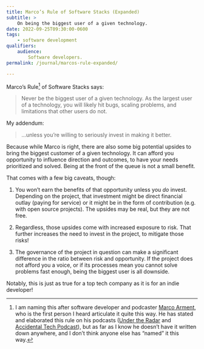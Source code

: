```yaml
---
title: Marco’s Rule of Software Stacks (Expanded)
subtitle: >
    On being the biggest user of a given technology.
date: 2022-09-25T09:30:00-0600
tags:
    - software development
qualifiers:
    audience:
        Software developers.
permalink: /journal/marcos-rule-expanded/

---
```


Marco’s Rule[^rule] of Software Stacks says:

> Never be the biggest user of a given technology. As the largest user of a technology, you will likely hit bugs, scaling problems, and limitations that other users do not.

My addendum:

> …unless you’re willing to seriously invest in making it better.

Because while Marco is right, there are also some big potential upsides to bring the biggest customer of a given technology. It can afford you opportunity to influence direction and outcomes, to have your needs prioritized and solved. Being at the front of the queue is not a small benefit.

That comes with a few big caveats, though:

1. You won’t earn the benefits of that opportunity unless you *do* invest. Depending on the project, that investment might be direct financial outlay (paying for service) or it might be in the form of contribution (e.g. with open source projects). The upsides may be real, but they are not free.

2. Regardless, those upsides come with increased exposure to risk. That further increases the need to invest in the project, to mitigate those risks!

3. The governance of the project in question can make a significant difference in the ratio between risk and opportunity. If the project does not afford you a voice, or if its processes mean you cannot solve problems fast enough, being the biggest user is all downside.

Notably, this is just as true for a top tech company as it is for an indie developer!


[^rule]: I am naming this after software developer and podcaster [Marco Arment][marco], who is the first person I heard articulate it quite this way. He has stated and elaborated this rule on his podcasts ([Under the Radar][utr] and [Accidental Tech Podcast][atp]), but as far as I know he doesn’t have it written down anywhere, and I don’t think anyone else has “named” it this way.

[marco]: https://marco.org
[utr]: https://www.relay.fm/radar
[atp]: https://atp.fm
